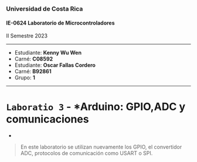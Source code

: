 ### Universidad de Costa Rica
#### IE-0624 Laboratorio de Microcontroladores

II Semestre 2023

---

* Estudiante: **Kenny Wu Wen**
* Carné: **C08592**
* Estudiante: **Oscar Fallas Cordero**
* Carné: **B92861**
* Grupo: **1**

---

# `Laboratio 3` - *Arduino: GPIO,ADC y comunicaciones
*

> En este laboratorio se utilizan nuevamente los GPIO, el convertidor ADC, protocolos de comunicación como USART o SPI.
